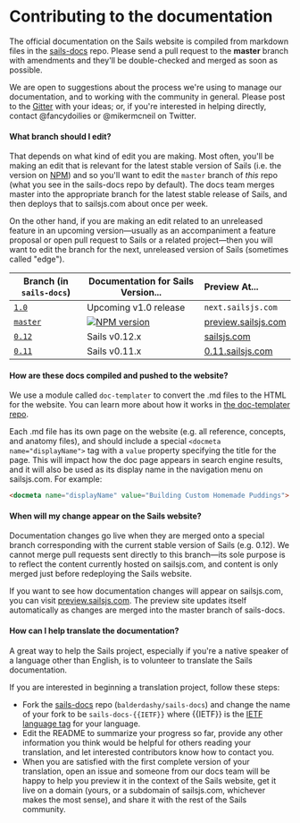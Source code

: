 # Contributing to the documentation
The official documentation on the Sails website is compiled from markdown files in the [sails-docs](https://github.com/balderdashy/sails-docs) repo. Please send a pull request to the **master** branch with amendments and they'll be double-checked and merged as soon as possible.

We are open to suggestions about the process we're using to manage our documentation, and to working with the community in general.  Please post to the [Gitter](https://gitter.im/balderdashy/sails) with your ideas; or, if you're interested in helping directly, contact @fancydoilies or @mikermcneil on Twitter.

#### What branch should I edit?

That depends on what kind of edit you are making.  Most often, you'll be making an edit that is relevant for the latest stable version of Sails (i.e. the version on [NPM](npmjs.org/package/sails)) and so you'll want to edit the `master` branch of _this_ repo (what you see in the sails-docs repo by default).  The docs team merges master into the appropriate branch for the latest stable release of Sails, and then deploys that to sailsjs.com about once per week.

On the other hand, if you are making an edit related to an unreleased feature in an upcoming version&mdash;usually as an accompaniment a feature proposal or open pull request to Sails or a related project&mdash;then you will want to edit the branch for the next, unreleased version of Sails (sometimes called "edge").


| Branch (in `sails-docs`)                    | Documentation for Sails Version...                                   | Preview At...      |
|-------------------------------------------------------------------------------------|------------------------|:-------------------|
| [`1.0`](https://github.com/balderdashy/sails-docs/tree/1.0) | Upcoming v1.0 release                          | `next.sailsjs.com`
| [`master`](https://github.com/balderdashy/sails-docs/tree/master) | [![NPM version](https://badge.fury.io/js/sails.png)](http://badge.fury.io/js/sails) | [preview.sailsjs.com](http://preview.sailsjs.com)
| [`0.12`](https://github.com/balderdashy/sails-docs/tree/0.12) | Sails v0.12.x | [sailsjs.com](https://sailsjs.com)
| [`0.11`](https://github.com/balderdashy/sails-docs/tree/0.11) | Sails v0.11.x           | [0.11.sailsjs.com](http://0.11.sailsjs.com)


#### How are these docs compiled and pushed to the website?

We use a module called `doc-templater` to convert the .md files to the HTML for the website. You can learn more about how it works in [the doc-templater repo](https://github.com/uncletammy/doc-templater).

Each .md file has its own page on the website (e.g. all reference, concepts, and anatomy files), and should include a special `<docmeta name="displayName">` tag with a `value` property specifying the title for the page.  This will impact how the doc page appears in search engine results, and it will also be used as its display name in the navigation menu on sailsjs.com.  For example:

```markdown
<docmeta name="displayName" value="Building Custom Homemade Puddings">
```

#### When will my change appear on the Sails website?

Documentation changes go live when they are merged onto a special branch corresponding with the current stable version of Sails (e.g. 0.12). We cannot merge pull requests sent directly to this branch&mdash;its sole purpose is to reflect the content currently hosted on sailsjs.com, and content is only merged just before redeploying the Sails website.

If you want to see how documentation changes will appear on sailsjs.com, you can visit [preview.sailsjs.com](http://preview.sailsjs.com). The preview site updates itself automatically as changes are merged into the master branch of sails-docs.


#### How can I help translate the documentation?

A great way to help the Sails project, especially if you're a native speaker of a language other than English, is to volunteer to translate the Sails documentation.  

If you are interested in beginning a translation project, follow these steps:

+ Fork the [sails-docs](https://github.com/balderdashy/sails-docs) repo (`balderdashy/sails-docs`) and change the name of your fork to be `sails-docs-{{IETF}}` where {{IETF}} is the [IETF language tag](https://en.wikipedia.org/wiki/IETF_language_tag) for your language.
+ Edit the README to summarize your progress so far, provide any other information you think would be helpful for others reading your translation, and let interested contributors know how to contact you.
+ When you are satisfied with the first complete version of your translation, open an issue and someone from our docs team will be happy to help you preview it in the context of the Sails website, get it live on a domain (yours, or a subdomain of sailsjs.com, whichever makes the most sense), and share it with the rest of the Sails community.


<docmeta name="displayName" value="Contributing to the docs">
